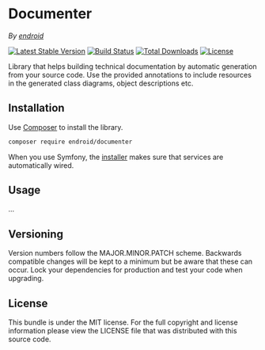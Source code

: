 # Documenter

*By [endroid](https://endroid.nl/)*

[![Latest Stable Version](http://img.shields.io/packagist/v/endroid/documenter.svg)](https://packagist.org/packages/endroid/documenter)
[![Build Status](http://img.shields.io/travis/endroid/documenter.svg)](http://travis-ci.org/endroid/documenter)
[![Total Downloads](http://img.shields.io/packagist/dt/endroid/documenter.svg)](https://packagist.org/packages/endroid/documenter)
[![License](http://img.shields.io/packagist/l/endroid/documenter.svg)](https://packagist.org/packages/endroid/documenter)

Library that helps building technical documentation by automatic generation
from your source code. Use the provided annotations to include resources in
the generated class diagrams, object descriptions etc.

## Installation

Use [Composer](https://getcomposer.org/) to install the library.

``` bash
composer require endroid/documenter
```

When you use Symfony, the [installer](https://github.com/endroid/installer)
makes sure that services are automatically wired.

## Usage

...

## Versioning

Version numbers follow the MAJOR.MINOR.PATCH scheme. Backwards compatible
changes will be kept to a minimum but be aware that these can occur. Lock
your dependencies for production and test your code when upgrading.

## License

This bundle is under the MIT license. For the full copyright and license
information please view the LICENSE file that was distributed with this source code.
